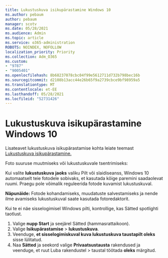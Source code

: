 ```yaml
---
title: Lukustuskuva isikupärastamine Windows 10
ms.author: pebaum
author: pebaum
manager: scotv
ms.date: 05/28/2021
ms.audience: Admin
ms.topic: article
ms.service: o365-administration
ROBOTS: NOINDEX, NOFOLLOW
localization_priority: Priority
ms.collection: Adm_O365
ms.custom:
- "9787"
- "9005401"
ms.openlocfilehash: 8b68237078cbc04f99e5612711d732b798bec16b
ms.sourcegitcommit: d2108b13acc44e26b65f9a2739cbce9bf98959a5
ms.translationtype: MT
ms.contentlocale: et-EE
ms.lasthandoff: 05/28/2021
ms.locfileid: "52731426"
---
```

# <a name="personalize-your-lock-screen-in-windows-10"></a>Lukustuskuva isikupärastamine Windows 10

Lisateavet lukustuskuva isikupärastamise kohta leiate teemast [Lukustuskuva isikupärastamine.](https://support.microsoft.com/windows/personalize-your-lock-screen-81dab9b0-35cf-887c-84a0-6de8ef72bea0)

Foto suuruse muutmiseks või lukustuskuvale tsentrimiseks:

Kui valite **lukustuskuva** **jaoks** valiku Pilt või slaidiseanss, Windows 10 automaatselt teie fotodele sobivaks, et kasutada kõige paremini saadaolevat ruumi. Praegu pole võimalik reguleerida fotode kuvamist lukustuskuval.

**Näpunäide:** Fotode kohandamiseks, muudatuste salvestamiseks ja nende ilme avamiseks lukustuskuval saate kasutada fotoredaktorit.

Kui te ei näe sisselogimisel Windows pilti, kontrollige, kas Sätted spotlighti taotlust. 

1. Valige **nupp Start** ja seejärel Sätted (hammasrattaikoon). 
1. Valige **Isikupärastamise**  >  **lukustuskuva**.
1. Veenduge, **et sisselogimiskuval kuva lukustuskuva taustapilt oleks** sisse lülitatud.
1. Naa **Sätted** ja seekord valige **Privaatsustausta** rakendused ja veenduge, et ruut Luba rakendustel  >  taustal töötada **oleks** märgitud.